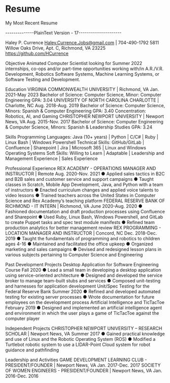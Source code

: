# Resume
My Most Recent Resume

--------------PlainText Version - 17---------------------

Haley P. Currence
Haley.Currence.Jobs@gmail.com | 704-490-1792
5811 Willow Oaks Drive, Apt. C, Richmond, VA 23225
https://github.com/HCurrence

Objective
Animated Computer Scientist looking for Summer 2022 internships, co-ops and/or part-time opportunities working with/in A.R./V.R.
Development, Robotics Software Systems, Machine Learning Systems, or Software Testing and Development.

Education
VIRGINIA COMMONWEALTH UNIVERSITY | Richmond, VA Jan. 2021-May 2023
Bachelor of Science: Computer Science, Minor: Computer Engineering GPA: 3.04
UNIVERSITY OF NORTH CAROLINA CHARLOTTE | Charlotte, NC Aug. 2018-Aug. 2019
Bachelor of Science: Computer Science, Minors: Spanish & Computer Engineering GPA: 3.40
Concentration: Robotics, AI, and Gaming
CHRISTOPHER NEWPORT UNIVERSITY | Newport News, VA Aug. 2015-Nov. 2017
Bachelor of Science: Computer Engineering & Computer Science, Minors: Spanish & Leadership Studies GPA: 3.24

Skills
Programming Languages: Java (10+ years) | Python | C/C# | Ruby | Linux Bash | Windows Powershell
Technical Skills: GitHub/GitLab | Confluence | Sharepoint | Jira | Microsoft 365 | Linux and Windows Operating Systems
Soft Skills: Willing to Learn | Adaptable | Leadership and Management Experience | Sales Experience

Professional Experience
REX ACADEMY - OPERATIONS MANAGER AND INSTRUCTOR | Remote Aug. 2020-Nov. 2021
● Applied sales tactics in B2C and B2B sales and customer service and support campaigns
● Taught classes in Scratch, Mobile App Development, Java, and Python with a team of instructors
● Enacted curriculum changes and applied voice talents to video lessons
● Trained teachers across the United States in Computer Science and Rex Academy’s teaching platform
FEDERAL RESERVE BANK OF RICHMOND - IT INTERN | Richmond, VA June 2020-Aug. 2020
● Fashioned documentation and draft production processes using Confluence and Sharepoint
● Used Ruby, Linux Bash, Windows Powershell, and GitLab to create Puppet tasks and spec test module manifests
● Refined team production analytics for better management review
REX PROGRAMMING - LOCATION MANAGER AND INSTRUCTOR | Concord, NC Dec. 2018-Dec. 2019
● Taught the fundamentals of programming and robotics to children ages 4-16
● Maintained and facilitated the office upkeep
● Organized marketing and sales campaigns
● Devised and redesigned lesson plans in various subjects pertaining to Computer Science and Engineering

Past Development Projects
Desktop Application for Software Engineering Course Fall 2020
● Lead a small team in developing a desktop application using service-oriented architecture
● Designed and developed the service broker to manage team-built stubs and services
● Composed unit-testing and harnesses for application development
Unit/Spec Testing for the Federal Reserve Bank Summer 2020
● Refined and developed automated testing for existing server processes
● Wrote documentation for future employees on the development process
Artificial Intelligence and TicTacToe February 2019
● Designed and implemented an artificial intelligence agent and environment in which the user plays a game of TicTacToe
against the computer player

Independent Projects
CHRISTOPHER NEWPORT UNIVERSITY – RESEARCH SCHOLAR | Newport News, VA Summer 2017
● Gained practical knowledge and use of Linux and the Robotic Operating System (ROS)
● Modified a Turtlebot robotic system to use a LIDAR-Point Cloud system for robot guidance and pathfinding

Leadership and Activities
GAME DEVELOPMENT LEARNING CLUB - PRESIDENT/FOUNDER | Newport News, VA Jan. 2017-Dec. 2017
SOCIETY OF WOMEN ENGINEERS - PRESIDENT/FOUNDER | Newport News, VA Jan. 2016-Dec. 2016
